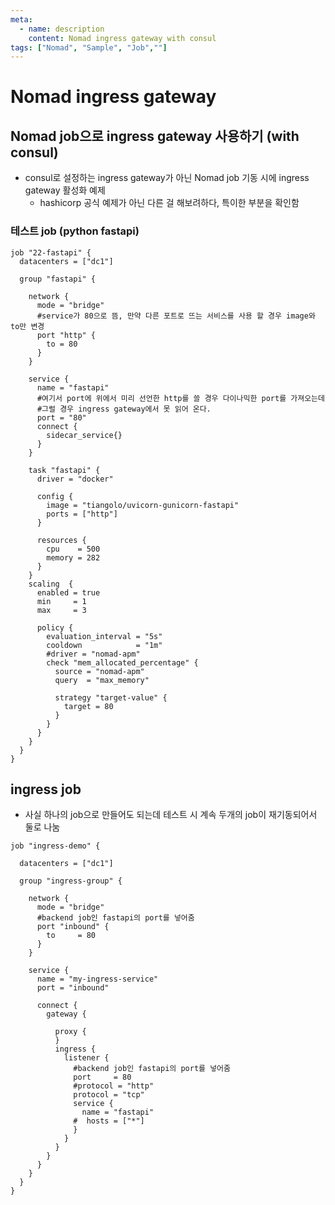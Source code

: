 ```yaml
---
meta:
  - name: description
    content: Nomad ingress gateway with consul
tags: ["Nomad", "Sample", "Job",""]
---
```


# Nomad ingress gateway
## Nomad job으로 ingress gateway 사용하기 (with consul)
- consul로 설정하는 ingress gateway가 아닌 Nomad job 기동 시에 ingress gateway 활성화 예제
   - hashicorp 공식 예제가 아닌 다른 걸 해보려하다, 특이한 부분을 확인함

### 테스트 job (python fastapi)

```hcl
job "22-fastapi" {
  datacenters = ["dc1"]

  group "fastapi" {

    network {
      mode = "bridge"
      #service가 80으로 뜸, 만약 다른 포트로 뜨는 서비스를 사용 할 경우 image와 to만 변경
      port "http" {
        to = 80
      }
    }
    
    service {
      name = "fastapi"
      #여기서 port에 위에서 미리 선언한 http를 쓸 경우 다이나믹한 port를 가져오는데 
      #그럴 경우 ingress gateway에서 못 읽어 온다.
      port = "80"
      connect {
        sidecar_service{}
      }
    }

    task "fastapi" {
      driver = "docker"

      config {
        image = "tiangolo/uvicorn-gunicorn-fastapi"
        ports = ["http"]
      }

      resources {
        cpu    = 500
        memory = 282
      }
    }
    scaling  {
      enabled = true
      min     = 1
      max     = 3

      policy {
        evaluation_interval = "5s"
        cooldown            = "1m"
        #driver = "nomad-apm"
        check "mem_allocated_percentage" {
          source = "nomad-apm"
          query  = "max_memory"

          strategy "target-value" {
            target = 80
          }
        }
      }
    }
  }
}

```


## ingress job
- 사실 하나의 job으로 만들어도 되는데 테스트 시 계속 두개의 job이 재기동되어서 둘로 나눔

```hcl
job "ingress-demo" {

  datacenters = ["dc1"]

  group "ingress-group" {

    network {
      mode = "bridge"
      #backend job인 fastapi의 port를 넣어줌
      port "inbound" {
        to     = 80
      }
    }

    service {
      name = "my-ingress-service"
      port = "inbound"

      connect {
        gateway {

          proxy {
          }
          ingress {
            listener {
              #backend job인 fastapi의 port를 넣어줌
              port     = 80
              #protocol = "http"
              protocol = "tcp"
              service {
                name = "fastapi"
              #  hosts = ["*"]
              }
            }
          }
        }
      }
    }
  }
}
```